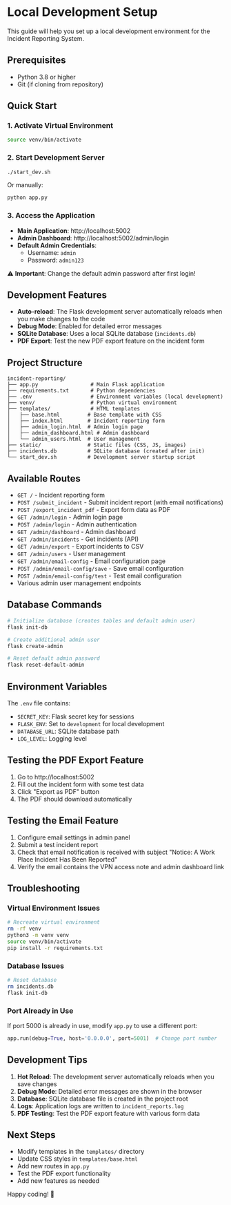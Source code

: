 # Local Development Setup

This guide will help you set up a local development environment for the Incident Reporting System.

## Prerequisites

- Python 3.8 or higher
- Git (if cloning from repository)

## Quick Start

### 1. Activate Virtual Environment
```bash
source venv/bin/activate
```

### 2. Start Development Server
```bash
./start_dev.sh
```

Or manually:
```bash
python app.py
```

### 3. Access the Application
- **Main Application**: http://localhost:5002
- **Admin Dashboard**: http://localhost:5002/admin/login
- **Default Admin Credentials**: 
  - Username: `admin`
  - Password: `admin123`

⚠️ **Important**: Change the default admin password after first login!

## Development Features

- **Auto-reload**: The Flask development server automatically reloads when you make changes to the code
- **Debug Mode**: Enabled for detailed error messages
- **SQLite Database**: Uses a local SQLite database (`incidents.db`)
- **PDF Export**: Test the new PDF export feature on the incident form

## Project Structure

```
incident-reporting/
├── app.py                 # Main Flask application
├── requirements.txt       # Python dependencies
├── .env                   # Environment variables (local development)
├── venv/                  # Python virtual environment
├── templates/             # HTML templates
│   ├── base.html         # Base template with CSS
│   ├── index.html        # Incident reporting form
│   ├── admin_login.html  # Admin login page
│   ├── admin_dashboard.html # Admin dashboard
│   └── admin_users.html  # User management
├── static/               # Static files (CSS, JS, images)
├── incidents.db          # SQLite database (created after init)
└── start_dev.sh          # Development server startup script
```

## Available Routes

- `GET /` - Incident reporting form
- `POST /submit_incident` - Submit incident report (with email notifications)
- `POST /export_incident_pdf` - Export form data as PDF
- `GET /admin/login` - Admin login page
- `POST /admin/login` - Admin authentication
- `GET /admin/dashboard` - Admin dashboard
- `GET /admin/incidents` - Get incidents (API)
- `GET /admin/export` - Export incidents to CSV
- `GET /admin/users` - User management
- `GET /admin/email-config` - Email configuration page
- `POST /admin/email-config/save` - Save email configuration
- `POST /admin/email-config/test` - Test email configuration
- Various admin user management endpoints

## Database Commands

```bash
# Initialize database (creates tables and default admin user)
flask init-db

# Create additional admin user
flask create-admin

# Reset default admin password
flask reset-default-admin
```

## Environment Variables

The `.env` file contains:
- `SECRET_KEY`: Flask secret key for sessions
- `FLASK_ENV`: Set to `development` for local development
- `DATABASE_URL`: SQLite database path
- `LOG_LEVEL`: Logging level

## Testing the PDF Export Feature

1. Go to http://localhost:5002
2. Fill out the incident form with some test data
3. Click "Export as PDF" button
4. The PDF should download automatically

## Testing the Email Feature

1. Configure email settings in admin panel
2. Submit a test incident report
3. Check that email notification is received with subject "Notice: A Work Place Incident Has Been Reported"
4. Verify the email contains the VPN access note and admin dashboard link

## Troubleshooting

### Virtual Environment Issues
```bash
# Recreate virtual environment
rm -rf venv
python3 -m venv venv
source venv/bin/activate
pip install -r requirements.txt
```

### Database Issues
```bash
# Reset database
rm incidents.db
flask init-db
```

### Port Already in Use
If port 5000 is already in use, modify `app.py` to use a different port:
```python
app.run(debug=True, host='0.0.0.0', port=5001)  # Change port number
```

## Development Tips

1. **Hot Reload**: The development server automatically reloads when you save changes
2. **Debug Mode**: Detailed error messages are shown in the browser
3. **Database**: SQLite database file is created in the project root
4. **Logs**: Application logs are written to `incident_reports.log`
5. **PDF Testing**: Test the PDF export feature with various form data

## Next Steps

- Modify templates in the `templates/` directory
- Update CSS styles in `templates/base.html`
- Add new routes in `app.py`
- Test the PDF export functionality
- Add new features as needed

Happy coding! 🚀
